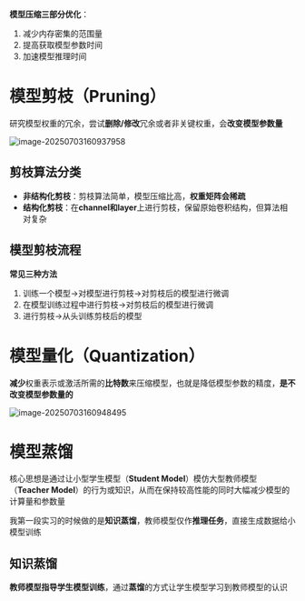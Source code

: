 **模型压缩三部分优化**：

1. 减少内存密集的范围量
2. 提高获取模型参数时间
3. 加速模型推理时间

# 模型剪枝（Pruning）

研究模型权重的冗余，尝试**删除/修改**冗余或者非关键权重，会**改变模型参数量**

![image-20250703160937958](C:\Users\23967\AppData\Roaming\Typora\typora-user-images\image-20250703160937958.png)

## 剪枝算法分类

- **非结构化剪枝**：剪枝算法简单，模型压缩比高，**权重矩阵会稀疏**
- **结构化剪枝**：在**channel和layer**上进行剪枝，保留原始卷积结构，但算法相对复杂

## 模型剪枝流程

**常见三种方法**

1. 训练一个模型->对模型进行剪枝->对剪枝后的模型进行微调
2. 在模型训练过程中进行剪枝->对剪枝后的模型进行微调
3. 进行剪枝->从头训练剪枝后的模型

# 模型量化（Quantization）

**减少**权重表示或激活所需的**比特数**来压缩模型，也就是降低模型参数的精度，**是不改变模型参数量的**

![image-20250703160948495](C:\Users\23967\AppData\Roaming\Typora\typora-user-images\image-20250703160948495.png)

# 模型蒸馏

核心思想是通过让小型学生模型（**Student Model**）模仿大型教师模型（**Teacher Model**）的行为或知识，从而在保持较高性能的同时大幅减少模型的计算量和参数量

我第一段实习的时候做的是**知识蒸馏**，教师模型仅作**推理任务**，直接生成数据给小模型训练

## 知识蒸馏

**教师模型指导学生模型训练**，通过**蒸馏**的方式让学生模型学习到教师模型的认识